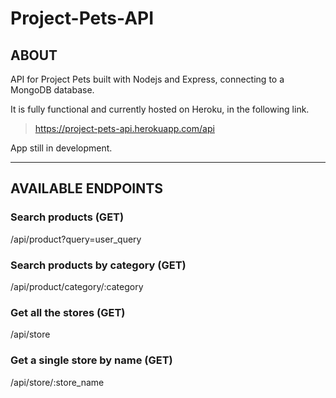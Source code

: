 # Project-Pets-API

## ABOUT

API for Project Pets built with Nodejs and Express, connecting to a MongoDB database.

It is fully functional and currently hosted on Heroku, in the following link.

> https://project-pets-api.herokuapp.com/api

App still in development.

---
## AVAILABLE ENDPOINTS

### Search products (GET)
/api/product?query=user_query

### Search products by category (GET)
/api/product/category/:category

### Get all the stores (GET)
/api/store

### Get a single store by name (GET)
/api/store/:store_name
